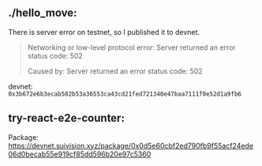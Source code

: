 
## ./hello_move:

There is server error on testnet, so I published it to devnet.

> Networking or low-level protocol error: Server returned an error status code: 502
> 
> Caused by:
>     Server returned an error status code: 502


devnet: `0x3b672e6b3ecab582b53a36553ca43cd21fed721340e47baa7111f0e52d1a9fb6`

## try-react-e2e-counter:

Package:
<https://devnet.suivision.xyz/package/0x0d5e60cbf2ed790fb9f55acf24ede06d0becab55e919cf85dd596b20e97c5360>
